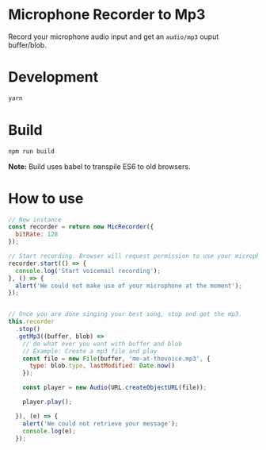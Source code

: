 # Microphone Recorder to Mp3

Record your microphone audio input and get an ```audio/mp3``` ouput buffer/blob.

# Development
```bash
yarn
```

# Build

```bash
npm run build
```

**Note:** Build uses babel to transpile ES6 to old browsers.

# How to use

```js
// New instance
const recorder = return new MicRecorder({
  bitRate: 128
});

// Start recording. Browser will request permission to use your microphone.
recorder.start(() => {
  console.log('Start voicemail recording');
}, () => {
  alert('We could not make use of your microphone at the moment');
});


// Once you are done singing your best song, stop and get the mp3.
this.recorder
  .stop()
  .getMp3((buffer, blob) =>
    // do what ever you want with buffer and blob
    // Example: Create a mp3 file and play
    const file = new File(buffer, 'me-at-thevoice.mp3', {
      type: blob.type, lastModified: Date.now()
    });

    const player = new Audio(URL.createObjectURL(file));

    player.play();

  }), (e) => {
    alert('We could not retrieve your message');
    console.log(e);
  });
```